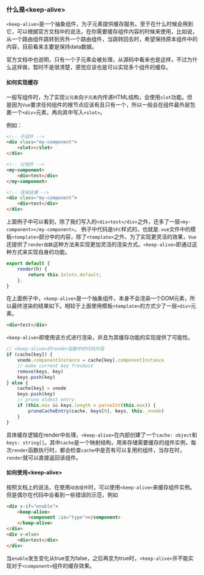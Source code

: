 ### 什么是\<keep-alive\>

`<keep-alive>`是一个抽象组件，为子元素提供缓存服务。至于在什么时候会用到它，可以根据官方文档中的说法，在你需要缓存组件内容的时候来使用，比如说，从一个路由组件跳转到另外一个路由组件，当跳转回去时，希望保持原本组件中的内容，目前看来主要是保持data数据。

官方文档中也说明，只有一个子元素会被处理，从源码中看来也是这样，不过为什么这样做，暂时不是很清楚，感觉应该也是可以实现多个组件的缓存。

#### 如何实现缓存

一般写组件时，为了实现`父元素`向`子元素`内传递HTML结构，会使用`slot`功能。但是因为`Vue`要求任何组件的根节点应该有且只有一个，所以一般会在组件最外层包裹一个`<div>`元素，再向其中写入`<slot>`。

例如：
```html
<!-- 子组件 -->
<div class="my-component">
    <slot></slot>
</div>
```

```html
<!-- 父组件 -->
<my-component>
    <div>test</div>
</my-component>
```

```html
<!-- 渲染结果 -->
<div class="my-component">
    <div>test</div>
</div>
```

上面例子中可以看到，除了我们写入的`<div>test</div>`之外，还多了一层`<my-component></my-component>`。
例子中代码是`SFC`样式的，也就是`.vue`文件中的模板`<template>`部分中的内容，除了`<template>`之外，为了实现更灵活的效果，`Vue`还提供了`render函数`这种方法来实现更加灵活的渲染方式。`<keep-alive>`即通过这种方式来实现自身的功能。

```javascript
export default {
    render(h) {
        return this.$slots.default;
    },
}
```

在上面例子中，`<keep-alive>`是一个抽象组件，本身不会渲染一个DOM元素，所以最终渲染的结果如下。相较于上面使用模板`<template>`的方式少了一层`<div>`元素。

```html
<div>test</div>
```

`<keep-alive>`即使用该方式进行渲染，并且为其缓存功能的实现提供了可能性。

```javascript
// <keep-alive>的render函数中的代码片段
if (cache[key]) {
    vnode.componentInstance = cache[key].componentInstance
    // make current key freshest
    remove(keys, key)
    keys.push(key)
} else {
    cache[key] = vnode
    keys.push(key)
    // prune oldest entry
    if (this.max && keys.length > parseInt(this.max)) {
        pruneCacheEntry(cache, keys[0], keys, this._vnode)
    }
}
```

具体缓存逻辑在render中处理，`<keep-alive>`在内部创建了一个`cache: object`和`keys: string[]`。其中`cache`是一个映射结构，用来存储需要缓存的组件实例，每次`render`函数执行时，都会检查`cache`中是否有可以复用的组件，当存在时，`render`就可以直接返回该组件。

#### 如何使用\<keep-alive\>

按照文档上的说法，在使用`动态组件`时，可以使用`<keep-alive>`来缓存组件实例。但是偶尔在代码中会看到一些错误的示范，例如

```html
<div v-if="enable">
    <keep-alive>
        <component :is="type"></component>
    </keep-alive>
</div>
<div v-else>
    <div>test</div>
</div>
```

当`enable`发生变化从true变为false，之后再变为true时，`<keep-alive>`并不能实现对于`<component>`组件的缓存效果。
